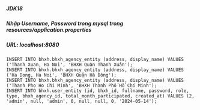##### JDK18
##### Nhập Username, Password trong mysql trong resources/application.properties
##### URL: localhost:8080

```mysql
INSERT INTO bhxh.bhxh_agency_entity (address, display_name) VALUES ('Thanh Xuan, Ha Noi', 'BHXH Quận Thanh Xuân');
INSERT INTO bhxh.bhxh_agency_entity (address, display_name) VALUES ('Ha Dong, Ha Noi', 'BHXH Quận Hà Đông');
INSERT INTO bhxh.bhxh_agency_entity (address, display_name) VALUES ('Thanh Pho Ho Chi Minh', 'BHXH Thành Phố Hồ Chí Minh');
INSERT INTO bhxh.user_entity (id, bhxh_id, fullname, password, role, type, bhxh_agency_id, total_month_participated, created_at) VALUES (2, 'admin', null, 'admin', 0, null, null, 0, '2024-05-14');
```
